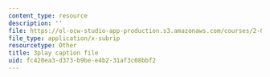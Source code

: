 ```yaml
---
content_type: resource
description: ''
file: https://ol-ocw-studio-app-production.s3.amazonaws.com/courses/2-003sc-engineering-dynamics-fall-2011/fc420ea3d373b9bee4b231af3c08bbf2_tm51lwadMOc.srt
file_type: application/x-subrip
resourcetype: Other
title: 3play caption file
uid: fc420ea3-d373-b9be-e4b2-31af3c08bbf2
---
```

